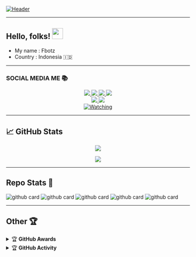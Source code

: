 <!-- More info, tips and tricks for making GitHub Profile README can be found in my article at https://towardsdatascience.com/build-a-stunning-readme-for-your-github-profile-9b80434fe5d7 -->

[![Header](https://raw.githubusercontent.com/FbotzYT2/FbotzYT2/master/20211128_073024.jpg "Header")](https://martinheinz.dev/)

---

## Hello, folks! <img src="https://raw.githubusercontent.com/MartinHeinz/MartinHeinz/master/wave.gif" width="30px">

- My name : Fbotz
- Country : Indonesia 🇮🇩

---

### SOCIAL MEDIA ME 📚
<p align="center">
  <a href="https://instagram.com/fandyyy._"><img src="https://img.shields.io/badge/Instagram-E4405F?style=for-the-badge&logo=instagram&logoColor=white"/> 
  <a href="https://wa.me/message/FDEA65XQNZMAF1"><img src="https://img.shields.io/badge/WhatsApp-25D366?style=for-the-badge&logo=whatsapp&logoColor=white" />
  <a href="https://www.facebook.com/nazril.afandi.98"><img src="https://img.shields.io/badge/Facebook-%234267B2.svg?&style=for-the-badge&logo=facebook&logoColor=white" />
  <a href="https://youtube.com/channel/UCnuzOOUf9dgDaM2m0xtYWtg"><img src="https://img.shields.io/badge/YouTube-Fbotz Yt-ff0000?style=for-the-badge&logo=youtube&logoColor=ff0000&link=https://youtube.com/channel/UCnuzOOUf9dgDaM2m0xtYWtg" /><br>
  <a name=Fbotz&label=VIEWS&style=flat-square&color=orange" />
  <a href="https://github.com/FBOTZ-YT"><img src="https://img.shields.io/badge/-GitHub-black?style=flat-square&logo=github" /> 
  <a href="https://youtube.com/channel/UCnuzOOUf9dgDaM2m0xtYWtg"><img src="https://img.shields.io/youtube/channel/subscribers/UCnuzOOUf9dgDaM2m0xtYWtg?style=social" /> <br>
  <a href="https://komarev.com/ghpvc/?username=FBOTZ-YT&color=blue&style=flat-square&label=Profile+Views"><img title="Watching" src="https://komarev.com/ghpvc/?username=FBOTZ-YT&color=blue&style=flat-square&label=Profile+View"></a>
</p>

---

## &#x1f4c8; GitHub Stats

<p align="center"><a href="https://github.com/FBOTZ-YT"><img src="https://github-readme-stats.vercel.app/api?username=FBOTZ-YT&show_icons=true&theme=radical"></a></p>
<p align="center"><a href="https://github.com/FBOTZ-YT"><img src="https://github-readme-stats.vercel.app/api/top-langs/?username=FBOTZ-YT&theme=radical&layout=compact"></a></p> 

---

## Repo Stats 📝

![github card](https://github-readme-stats.vercel.app/api/pin/?username=FBOTZ-YT&repo=FBOTZ-YT&theme=dark)
![github card](https://github-readme-stats.vercel.app/api/pin/?username=FBOTZ-YT&repo=RyuBotzMD&theme=dark)
![github card](https://github-readme-stats.vercel.app/api/pin/?username=FBOTZ-YT&repo=Hisoka-Morou&theme=dark)
![github card](https://github-readme-stats.vercel.app/api/pin/?username=FBOTZ-YT&repo=ShiraoriBot-MD&theme=dark)
![github card](https://github-readme-stats.vercel.app/api/pin/?username=FBOTZ-YT&repo=Wabot-Aq&theme=dark)

---

## Other 🏆

<details>
    <summary>&#127942 <b>GitHub Awards</b></summary><br/>

![Github Trophy](https://github-profile-trophy.vercel.app/?username=phaticusthiccy)

</details>

<details>
    <summary>&#127942 <b>GitHub Activity</b></summary><br/>

![Metrics](https://metrics.lecoq.io/FbotzYT2?template=classic&repositories.forks=true&languages=1&languages.colors=github&languages.threshold=0%25&config.timezone=Asia%2FMakassar)

</details> 
